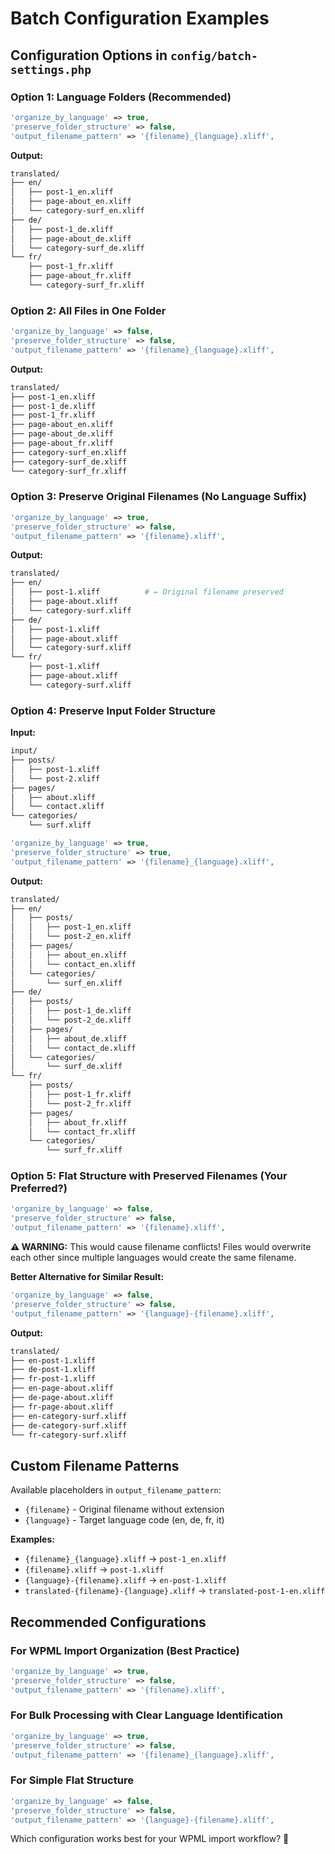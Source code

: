 # Batch Configuration Examples

## Configuration Options in `config/batch-settings.php`

### Option 1: Language Folders (Recommended)

```php
'organize_by_language' => true,
'preserve_folder_structure' => false,
'output_filename_pattern' => '{filename}_{language}.xliff',
```

**Output:**

```bash
translated/
├── en/
│   ├── post-1_en.xliff
│   ├── page-about_en.xliff
│   └── category-surf_en.xliff
├── de/
│   ├── post-1_de.xliff
│   ├── page-about_de.xliff
│   └── category-surf_de.xliff
└── fr/
    ├── post-1_fr.xliff
    ├── page-about_fr.xliff
    └── category-surf_fr.xliff
```

### Option 2: All Files in One Folder

```php
'organize_by_language' => false,
'preserve_folder_structure' => false,
'output_filename_pattern' => '{filename}_{language}.xliff',
```

**Output:**

```bash
translated/
├── post-1_en.xliff
├── post-1_de.xliff
├── post-1_fr.xliff
├── page-about_en.xliff
├── page-about_de.xliff
├── page-about_fr.xliff
├── category-surf_en.xliff
├── category-surf_de.xliff
└── category-surf_fr.xliff
```

### Option 3: Preserve Original Filenames (No Language Suffix)

```php
'organize_by_language' => true,
'preserve_folder_structure' => false,
'output_filename_pattern' => '{filename}.xliff',
```

**Output:**

```bash
translated/
├── en/
│   ├── post-1.xliff          # ← Original filename preserved
│   ├── page-about.xliff
│   └── category-surf.xliff
├── de/
│   ├── post-1.xliff
│   ├── page-about.xliff
│   └── category-surf.xliff
└── fr/
    ├── post-1.xliff
    ├── page-about.xliff
    └── category-surf.xliff
```

### Option 4: Preserve Input Folder Structure

**Input:**

```bash
input/
├── posts/
│   ├── post-1.xliff
│   └── post-2.xliff
├── pages/
│   ├── about.xliff
│   └── contact.xliff
└── categories/
    └── surf.xliff
```

```php
'organize_by_language' => true,
'preserve_folder_structure' => true,
'output_filename_pattern' => '{filename}_{language}.xliff',
```

**Output:**

```bash
translated/
├── en/
│   ├── posts/
│   │   ├── post-1_en.xliff
│   │   └── post-2_en.xliff
│   ├── pages/
│   │   ├── about_en.xliff
│   │   └── contact_en.xliff
│   └── categories/
│       └── surf_en.xliff
├── de/
│   ├── posts/
│   │   ├── post-1_de.xliff
│   │   └── post-2_de.xliff
│   ├── pages/
│   │   ├── about_de.xliff
│   │   └── contact_de.xliff
│   └── categories/
│       └── surf_de.xliff
└── fr/
    ├── posts/
    │   ├── post-1_fr.xliff
    │   └── post-2_fr.xliff
    ├── pages/
    │   ├── about_fr.xliff
    │   └── contact_fr.xliff
    └── categories/
        └── surf_fr.xliff
```

### Option 5: Flat Structure with Preserved Filenames (Your Preferred?)

```php
'organize_by_language' => false,
'preserve_folder_structure' => false,
'output_filename_pattern' => '{filename}.xliff',
```

**⚠️ WARNING:** This would cause filename conflicts! Files would overwrite each other since multiple languages would create the same
filename.

**Better Alternative for Similar Result:**

```php
'organize_by_language' => false,
'preserve_folder_structure' => false,
'output_filename_pattern' => '{language}-{filename}.xliff',
```

**Output:**

```bash
translated/
├── en-post-1.xliff
├── de-post-1.xliff
├── fr-post-1.xliff
├── en-page-about.xliff
├── de-page-about.xliff
├── fr-page-about.xliff
├── en-category-surf.xliff
├── de-category-surf.xliff
└── fr-category-surf.xliff
```

## Custom Filename Patterns

Available placeholders in `output_filename_pattern`:

- `{filename}` - Original filename without extension
- `{language}` - Target language code (en, de, fr, it)

**Examples:**

- `{filename}_{language}.xliff` → `post-1_en.xliff`
- `{filename}.xliff` → `post-1.xliff`
- `{language}-{filename}.xliff` → `en-post-1.xliff`
- `translated-{filename}-{language}.xliff` → `translated-post-1-en.xliff`

## Recommended Configurations

### For WPML Import Organization (Best Practice)

```php
'organize_by_language' => true,
'preserve_folder_structure' => false,
'output_filename_pattern' => '{filename}.xliff',
```

### For Bulk Processing with Clear Language Identification

```php
'organize_by_language' => true,
'preserve_folder_structure' => false,
'output_filename_pattern' => '{filename}_{language}.xliff',
```

### For Simple Flat Structure

```php
'organize_by_language' => false,
'preserve_folder_structure' => false,
'output_filename_pattern' => '{language}-{filename}.xliff',
```

Which configuration works best for your WPML import workflow? 🤔
